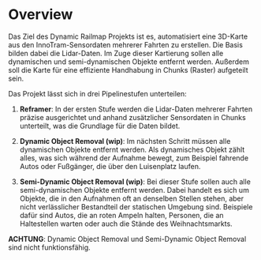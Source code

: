 # Overview

Das Ziel des Dynamic Railmap Projekts ist es, automatisiert eine 3D-Karte aus den InnoTram-Sensordaten mehrerer Fahrten zu erstellen. Die Basis bilden dabei die Lidar-Daten. Im Zuge dieser Kartierung sollen alle dynamischen und semi-dynamischen Objekte entfernt werden. Außerdem soll die Karte für eine effiziente Handhabung in Chunks (Raster) aufgeteilt sein.

Das Projekt lässt sich in drei Pipelinestufen unterteilen:

1. **Reframer**: 
In der ersten Stufe werden die Lidar-Daten mehrerer Fahrten präzise ausgerichtet und anhand zusätzlicher Sensordaten in Chunks unterteilt, was die Grundlage für die Daten bildet.

2. **Dynamic Object Removal (wip)**: Im nächsten Schritt müssen alle dynamischen Objekte entfernt werden. Als dynamisches Objekt zählt alles, was sich während der Aufnahme bewegt, zum Beispiel fahrende Autos oder Fußgänger, die über den Luisenplatz laufen.

3. **Semi-Dynamic Object Removal (wip)**:
Bei dieser Stufe sollen auch alle semi-dynamischen Objekte entfernt werden. Dabei handelt es sich um Objekte, die in den Aufnahmen oft an denselben Stellen stehen, aber nicht verlässlicher Bestandteil der statischen Umgebung sind. Beispiele dafür sind Autos, die an roten Ampeln halten, Personen, die an Haltestellen warten oder auch die Stände des Weihnachtsmarkts.

**ACHTUNG**: Dynamic Object Removal und Semi-Dynamic Object Removal sind nicht funktionsfähig.